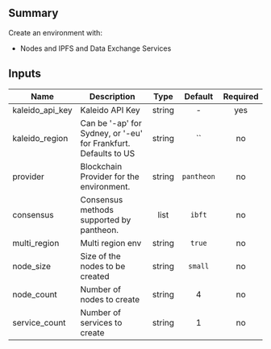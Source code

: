 ## Summary

Create an environment with:

* Nodes and IPFS and Data Exchange Services

## Inputs

| Name | Description | Type | Default | Required |
|------|-------------|:----:|:-----:|:-----:|
| kaleido_api_key | Kaleido API Key | string | - | yes |
| kaleido_region | Can be '-ap' for Sydney, or '-eu' for Frankfurt. Defaults to US | string | `` | no |
| provider | Blockchain Provider for the environment. | string | `pantheon` | no |
| consensus | Consensus methods supported by pantheon. | list | `ibft` | no |
| multi_region | Multi region env | string | `true` | no |
| node_size | Size of the nodes to be created | string | `small` | no |
| node_count | Number of nodes to create | string | 4 | no |
| service_count | Number of services to create | string | 1 | no |

